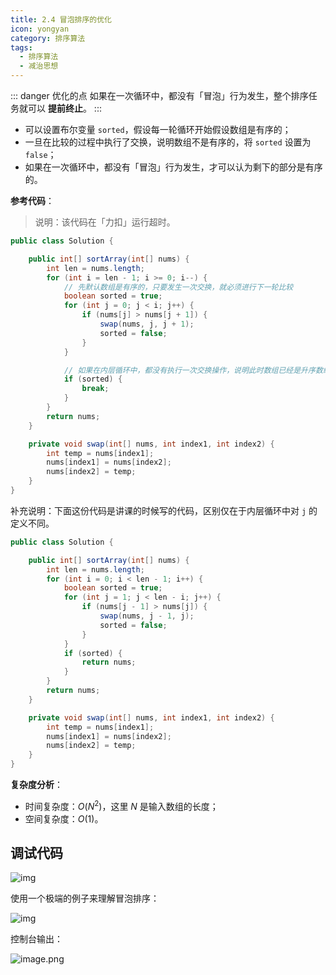 ```yaml
---
title: 2.4 冒泡排序的优化
icon: yongyan
category: 排序算法
tags:
  - 排序算法
  - 减治思想
---
```


::: danger 优化的点
如果在一次循环中，都没有「冒泡」行为发生，整个排序任务就可以 **提前终止**。
:::

- 可以设置布尔变量 `sorted`，假设每一轮循环开始假设数组是有序的；
- 一旦在比较的过程中执行了交换，说明数组不是有序的，将 `sorted` 设置为 `false`；
- 如果在一次循环中，都没有「冒泡」行为发生，才可以认为剩下的部分是有序的。

**参考代码**：

> 说明：该代码在「力扣」运行超时。

```java
public class Solution {

    public int[] sortArray(int[] nums) {
        int len = nums.length;
        for (int i = len - 1; i >= 0; i--) {
            // 先默认数组是有序的，只要发生一次交换，就必须进行下一轮比较
            boolean sorted = true;
            for (int j = 0; j < i; j++) {
                if (nums[j] > nums[j + 1]) {
                    swap(nums, j, j + 1);
                    sorted = false;
                }
            }

            // 如果在内层循环中，都没有执行一次交换操作，说明此时数组已经是升序数组
            if (sorted) {
                break;
            }
        }
        return nums;
    }

    private void swap(int[] nums, int index1, int index2) {
        int temp = nums[index1];
        nums[index1] = nums[index2];
        nums[index2] = temp;
    }
}
```

补充说明：下面这份代码是讲课的时候写的代码，区别仅在于内层循环中对 `j` 的定义不同。

```java
public class Solution {

    public int[] sortArray(int[] nums) {
        int len = nums.length;
        for (int i = 0; i < len - 1; i++) {
            boolean sorted = true;
            for (int j = 1; j < len - i; j++) {
                if (nums[j - 1] > nums[j]) {
                    swap(nums, j - 1, j);
                    sorted = false;
                }
            }
            if (sorted) {
                return nums;
            }
        }
        return nums;
    }

    private void swap(int[] nums, int index1, int index2) {
        int temp = nums[index1];
        nums[index1] = nums[index2];
        nums[index2] = temp;
    }
}
```

**复杂度分析**：

- 时间复杂度：$O(N^2)$，这里 $N$ 是输入数组的长度；
- 空间复杂度：$O(1)$。

## 调试代码

![img](https://tva1.sinaimg.cn/large/008i3skNgy1gwxg2vdammj312a0budhq.jpg)

使用一个极端的例子来理解冒泡排序：

![img](https://tva1.sinaimg.cn/large/008i3skNgy1gwxg32pop8j312k0h60v5.jpg)

控制台输出：

![image.png](https://tva1.sinaimg.cn/large/008i3skNgy1gwxg3enwrlj30qi090jtc.jpg)
